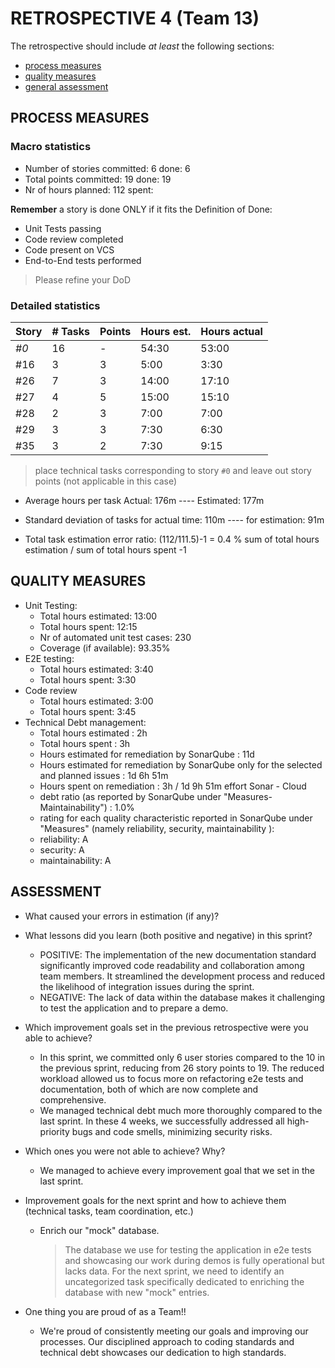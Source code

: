 # RETROSPECTIVE 4 (Team 13)

The retrospective should include _at least_ the following
sections:

- [process measures](#process-measures)
- [quality measures](#quality-measures)
- [general assessment](#assessment)

## PROCESS MEASURES

### Macro statistics

- Number of stories committed: 6 done: 6
- Total points committed: 19 done: 19
- Nr of hours planned: 112 spent:

**Remember** a story is done ONLY if it fits the Definition of Done:

- Unit Tests passing
- Code review completed
- Code present on VCS
- End-to-End tests performed

> Please refine your DoD

### Detailed statistics

| Story | # Tasks | Points | Hours est. | Hours actual |
| ----- | ------- | ------ | ---------- | ------------ |
| _#0_  | 16      | -      | 54:30      | 53:00        |
| #16   | 3       | 3      | 5:00       | 3:30         |
| #26   | 7       | 3      | 14:00      | 17:10        |
| #27   | 4       | 5      | 15:00      | 15:10        |
| #28   | 2       | 3      | 7:00       | 7:00         |
| #29   | 3       | 3      | 7:30       | 6:30         |
| #35   | 3       | 2      | 7:30       | 9:15         |

> place technical tasks corresponding to story `#0` and leave out story points (not applicable in this case)

- Average hours per task Actual: 176m ---- Estimated: 177m
- Standard deviation of tasks for actual time: 110m ---- for estimation: 91m

- Total task estimation error ratio: (112/111.5)-1 = 0.4 %
  sum of total hours estimation / sum of total hours spent -1

## QUALITY MEASURES

- Unit Testing:
  - Total hours estimated: 13:00
  - Total hours spent: 12:15
  - Nr of automated unit test cases: 230
  - Coverage (if available): 93.35%
- E2E testing:
  - Total hours estimated: 3:40
  - Total hours spent: 3:30
- Code review
  - Total hours estimated: 3:00
  - Total hours spent: 3:45
- Technical Debt management:
  - Total hours estimated : 2h
  - Total hours spent : 3h
  - Hours estimated for remediation by SonarQube : 11d
  - Hours estimated for remediation by SonarQube only for the selected and planned issues : 1d 6h 51m
  - Hours spent on remediation : 3h / 1d 9h 51m effort Sonar - Cloud
  - debt ratio (as reported by SonarQube under "Measures-Maintainability") : 1.0%
  - rating for each quality characteristic reported in SonarQube under "Measures" (namely reliability, security, maintainability ):
  - reliability: A
  - security: A
  - maintainability: A

## ASSESSMENT

- What caused your errors in estimation (if any)?

- What lessons did you learn (both positive and negative) in this sprint?

  - POSITIVE: The implementation of the new documentation standard significantly improved code readability and collaboration among team members. It streamlined the development process and reduced the likelihood of integration issues during the sprint.
  - NEGATIVE: The lack of data within the database makes it challenging to test the application and to prepare a demo.

- Which improvement goals set in the previous retrospective were you able to achieve?

  - In this sprint, we committed only 6 user stories compared to the 10 in the previous sprint, reducing from 26 story points to 19. The reduced workload allowed us to focus more on refactoring e2e tests and documentation, both of which are now complete and comprehensive.
  - We managed technical debt much more thoroughly compared to the last sprint. In these 4 weeks, we successfully addressed all high-priority bugs and code smells, minimizing security risks.

- Which ones you were not able to achieve? Why?

  - We managed to achieve every improvement goal that we set in the last sprint.

- Improvement goals for the next sprint and how to achieve them (technical tasks, team coordination, etc.)

  - Enrich our "mock" database.
    > The database we use for testing the application in e2e tests and showcasing our work during demos is fully operational but lacks data. For the next sprint, we need to identify an uncategorized task specifically dedicated to enriching the database with new "mock" entries.

- One thing you are proud of as a Team!!
  - We're proud of consistently meeting our goals and improving our processes. Our disciplined approach to coding standards and technical debt showcases our dedication to high standards.
